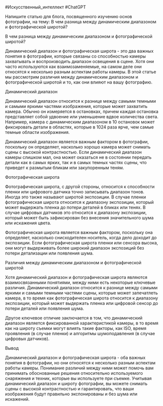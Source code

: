 #Искусственный_интеллект #ChatGPT 

Напишите статью для блога, посвященного изучению основ фотографии, на тему: В чем разница между динамическим диапазоном и фотографической широтой?

В чем разница между динамическим диапазоном и фотографической широтой?

Динамический диапазон и фотографическая широта - это два важных понятия в фотографии, которые связаны со способностью камеры захватывать и воспроизводить диапазон освещения в сцене. Хотя они часто используются как взаимозаменяемые, на самом деле они относятся к несколько разным аспектам работы камеры. В этой статье мы рассмотрим различия между динамическим диапазоном и фотографической широтой и то, как они влияют на вашу фотографию.

Динамический диапазон

Динамический диапазон относится к разнице между самыми темными и самыми яркими частями изображения, которые может захватить камера. Обычно он измеряется в остановках, причем каждая остановка представляет собой удвоение или уменьшение вдвое количества света. Например, камера с динамическим диапазоном в 10 остановок может фиксировать детали в областях, которые в 1024 раза ярче, чем самые темные области изображения.

Динамический диапазон является важным фактором в фотографии, поскольку он определяет, насколько хорошо камера может снимать сцены с высокой контрастностью. Если динамический диапазон камеры слишком мал, она может оказаться не в состоянии передать детали как в самых ярких, так и в самых темных частях сцены, что приведет к размытым бликам или закупоренным теням.

Фотографическая широта

Фотографическая широта, с другой стороны, относится к способности пленки или цифрового датчика точно записывать диапазон тонов. Иногда это также называют широтой экспозиции. В случае пленки фотографическая широта относится к диапазону экспозиции, который может выдержать пленка до потери деталей в бликах или тенях. В случае цифровых датчиков это относится к диапазону экспозиции, который может быть зафиксирован без внесения значительного шума или искажения цвета.

Фотографическая широта является важным фактором, поскольку она определяет, насколько снисходителен носитель, когда дело доходит до экспозиции. Если фотографическая широта пленки или сенсора высока, они могут выдерживать более широкий диапазон экспозиций без потери детализации или появления шума.

Различия между динамическим диапазоном и фотографической широтой

Хотя динамический диапазон и фотографическая широта являются взаимосвязанными понятиями, между ними есть некоторые ключевые различия. Динамический диапазон относится к разнице между самыми яркими и самыми темными частями сцены, которые может запечатлеть камера, в то время как фотографическая широта относится к диапазону экспозиции, который может выдержать пленка или цифровой сенсор до потери деталей или появления шума.

Другое ключевое отличие заключается в том, что динамический диапазон является фиксированной характеристикой камеры, в то время как на широту съемки могут влиять такие факторы, как ISO, время проявления (в случае пленки) и алгоритмы шумоподавления (в случае цифровых датчиков).

Вывод

Динамический диапазон и фотографическая широта - оба важных понятия в фотографии, но они относятся к несколько разным аспектам работы камеры. Понимание различий между ними может помочь вам принимать обоснованные решения относительно используемого снаряжения и техник, которые вы используете при съемке. Учитывая динамический диапазон и широту фотографии, вы можете снимать сцены с высокой контрастностью и гарантировать, что ваши изображения будут правильно экспонированы и без шума или искажений.